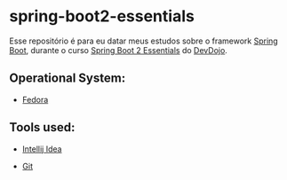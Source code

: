 # spring-boot2-essentials

Esse repositório é para eu datar meus estudos sobre o framework [Spring Boot](https://spring.io/), durante o curso [Spring Boot 2 Essentials](https://www.youtube.com/watch?v=bCzsSXE4Jzg&list=PL62G310vn6nFBIxp6ZwGnm8xMcGE3VA5H)
do [DevDojo](https://www.youtube.com/channel/UCjF0OccBT05WxsJb2zNkL4g).

## Operational System:

- [Fedora](https://getfedora.org/)

## Tools used:

- [Intellij Idea](https://www.jetbrains.com/idea/)

- [Git](https://git-scm.com/)
